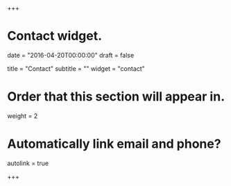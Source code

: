 +++
# Contact widget.

date = "2016-04-20T00:00:00"
draft = false

title = "Contact"
subtitle = ""
widget = "contact"

# Order that this section will appear in.
weight = 2

# Automatically link email and phone?
autolink = true

+++


<!-- mapOffice -->
<div id="map"></div>
